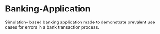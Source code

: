 # Banking-Application

Simulation- based banking application made to demonstrate prevalent use cases for errors in a bank transaction process.  
